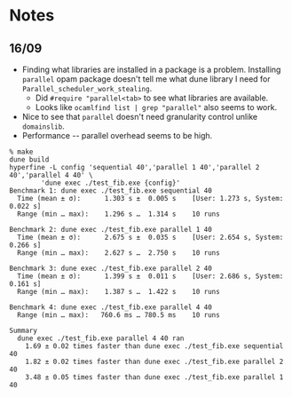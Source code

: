 # Notes

## 16/09

* Finding what libraries are installed in a package is a problem. Installing
  `parallel` opam package doesn't tell me what dune library I need for
  `Parallel_scheduler_work_stealing`. 
  + Did `#require "parallel<tab>` to see what libraries are available.
  + Looks like `ocamlfind list | grep "parallel"` also seems to work. 
* Nice to see that `parallel` doesn't need granularity control unlike
    `domainslib`. 
* Performance -- parallel overhead seems to be high.
```
% make
dune build
hyperfine -L config 'sequential 40','parallel 1 40','parallel 2 40','parallel 4 40' \
		'dune exec ./test_fib.exe {config}'
Benchmark 1: dune exec ./test_fib.exe sequential 40
  Time (mean ± σ):      1.303 s ±  0.005 s    [User: 1.273 s, System: 0.022 s]
  Range (min … max):    1.296 s …  1.314 s    10 runs

Benchmark 2: dune exec ./test_fib.exe parallel 1 40
  Time (mean ± σ):      2.675 s ±  0.035 s    [User: 2.654 s, System: 0.266 s]
  Range (min … max):    2.627 s …  2.750 s    10 runs

Benchmark 3: dune exec ./test_fib.exe parallel 2 40
  Time (mean ± σ):      1.399 s ±  0.011 s    [User: 2.686 s, System: 0.161 s]
  Range (min … max):    1.387 s …  1.422 s    10 runs

Benchmark 4: dune exec ./test_fib.exe parallel 4 40
  Range (min … max):   760.6 ms … 780.5 ms    10 runs

Summary
  dune exec ./test_fib.exe parallel 4 40 ran
    1.69 ± 0.02 times faster than dune exec ./test_fib.exe sequential 40
    1.82 ± 0.02 times faster than dune exec ./test_fib.exe parallel 2 40
    3.48 ± 0.05 times faster than dune exec ./test_fib.exe parallel 1 40
```
